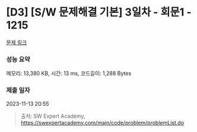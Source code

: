 # [D3] [S/W 문제해결 기본] 3일차 - 회문1 - 1215 

[문제 링크](https://swexpertacademy.com/main/code/problem/problemDetail.do?contestProbId=AV14QpAaAAwCFAYi) 

### 성능 요약

메모리: 13,380 KB, 시간: 13 ms, 코드길이: 1,288 Bytes

### 제출 일자

2023-11-13 20:55



> 출처: SW Expert Academy, https://swexpertacademy.com/main/code/problem/problemList.do